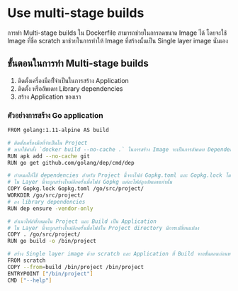 # Use multi-stage builds
การทำ Multi-stage builds ใน Dockerfile สามารถช่วยในการลดขนาด Image ได้ โดยจะใช้ Image ที่ชื่อ scratch มาช่วยในการทำให้ Image ที่สร้างนั้นเป็น Single layer image นั่นเอง

## ขั้นตอนในการทำ Multi-stage builds
1. ติดตั้งเครื่องมือทีั่จำเป็นในการสร้าง Application
2. ติดตั้ง หรืออัพเดท Library dependencies
3. สร้าง Application ของเรา

### ตัวอย่างการสร้าง Go application

```bash
FROM golang:1.11-alpine AS build

# ติดตั้งเครื่องมือที่จำเป็นใน Project
# หากใช้คำสั่ง `docker build --no-cache .` ในการสร้าง Image จะเป็นการอัพเดท Dependencies
RUN apk add --no-cache git
RUN go get github.com/golang/dep/cmd/dep

# กำหนดให้ใช้ dependencies สำหรับ Project นี้จากไฟล์ Gopkg.toml และ Gopkg.lock โดยนำไปไว้ใน /go/src/project/ และตั้ง Work directory เป็น /go/src/project/
# ใน Layer นี้จะถูกสร้างใหม่อีกครั้งเมื่อไฟล์ Gopkg แต่ละไฟล์ถูกอัพเดทเท่านั้น
COPY Gopkg.lock Gopkg.toml /go/src/project/
WORKDIR /go/src/project/
# ลง library dependencies
RUN dep ensure -vendor-only

# สำเนาไฟล์ทั้งหมดใน Project และ Build เป็น Application
# ใน Layer นี้จะถูกสร้างใหม่อีกครั้งเมื่อไฟล์ใน Project directory มีการเปลี่ยนแปลง
COPY . /go/src/project/
RUN go build -o /bin/project

# สร้าง Single layer image ด้วย scratch และ Application ที่ Build จากขั้นตอนก่อนหน้า
FROM scratch
COPY --from=build /bin/project /bin/project
ENTRYPOINT ["/bin/project"]
CMD ["--help"]
```

